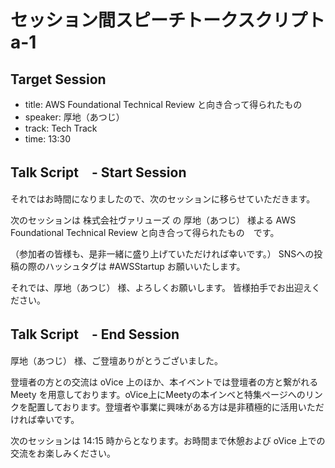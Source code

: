 # セッション間スピーチトークスクリプト a-1

## Target Session
- title: AWS Foundational Technical Review と向き合って得られたもの
- speaker: 厚地（あつじ）
- track: Tech Track
- time: 13:30

## Talk Script　- Start Session

それではお時間になりましたので、次のセッションに移らせていただきます。

次のセッションは 株式会社ヴァリューズ の 厚地（あつじ） 様よる AWS Foundational Technical Review と向き合って得られたもの　です。

（参加者の皆様も、是非一緒に盛り上げていただければ幸いです。）
SNSへの投稿の際のハッシュタグは #AWSStartup お願いいたします。

それでは、厚地（あつじ） 様、よろしくお願いします。
皆様拍手でお出迎えください。

## Talk Script　- End Session

厚地（あつじ） 様、ご登壇ありがとうございました。

登壇者の方との交流は oVice 上のほか、本イベントでは登壇者の方と繋がれる Meety を用意しております。oVice上にMeetyの本インベと特集ページへのリンクを配置しております。登壇者や事業に興味がある方は是非積極的に活用いただければ幸いです。

次のセッションは 14:15 時からとなります。お時間まで休憩および oVice 上での交流をお楽しみください。

